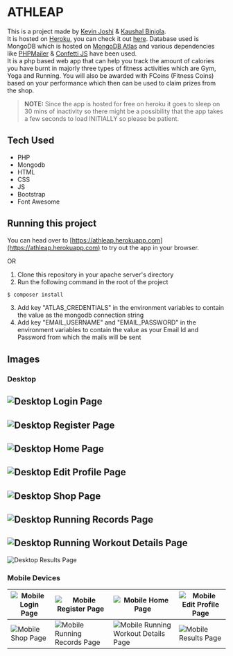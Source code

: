 # ATHLEAP

This is a project made by [Kevin Joshi](https://github.com/KevinJ-hub) & [Kaushal Binjola](https://github.com/KaushalBinjola).  
It is hosted on [Heroku](https://www.heroku.com), you can check it out [here](https://athleap.herokuapp.com). Database used is MongoDB which is hosted on [MongoDB Atlas](https://www.mongodb.com/atlas/database) and various dependencies like [PHPMailer](https://github.com/PHPMailer/PHPMailer) & [Confetti JS](https://github.com/Agezao/confetti-js) have been used.  
It is a php based web app that can help you track the amount of calories you have burnt in majorly three types of fitness activities which are Gym, Yoga and Running. You will also be awarded with FCoins (Fitness Coins) based on your performance which then can be used to claim prizes from the shop.  

> **NOTE:** Since the app is hosted for free on heroku it goes to sleep on 30 mins of inactivity so there might be a possibility that the app takes a few seconds to load INITIALLY so please be patient.  

## Tech Used

- PHP
- Mongodb
- HTML
- CSS
- JS
- Bootstrap
- Font Awesome

## Running this project

You can head over to [https://athleap.herokuapp.com](https://athleap.herokuapp.com) to try out the app in your browser.  

OR  

1. Clone this repository in your apache server's directory
2. Run the following command in the root of the project

```sh
$ composer install
```

3. Add key "ATLAS_CREDENTIALS" in the environment variables to contain the value as the mongodb connection string
4. Add key "EMAIL_USERNAME" and "EMAIL_PASSWORD" in the environment variables to contain the value as your Email Id and Password from which the mails will be sent

## Images

### Desktop

![Desktop Login Page](screenshots/ss1.png)
---
![Desktop Register Page](screenshots/ss2.png)
---
![Desktop Home Page](screenshots/ss3.png)
---
![Desktop Edit Profile Page](screenshots/ss4.png)
---
![Desktop Shop Page](screenshots/ss5.png)
---
![Desktop Running Records Page](screenshots/ss6.png)
---
![Desktop Running Workout Details Page](screenshots/ss7.png)
---
![Desktop Results Page](screenshots/ss8.png)


### Mobile Devices

| ![Mobile Login Page](screenshots/ss9.png) | ![Mobile Register Page](screenshots/ss10.png) | ![Mobile Home Page](screenshots/ss11.png) | ![Mobile Edit Profile Page](screenshots/ss12.png) |
|---|---|---|---|
| ![Mobile Shop Page](screenshots/ss13.png) | ![Mobile Running Records Page](screenshots/ss14.png) | ![Mobile Running Workout Details Page](screenshots/ss15.png) | ![Mobile Results Page](screenshots/ss16.png) |
